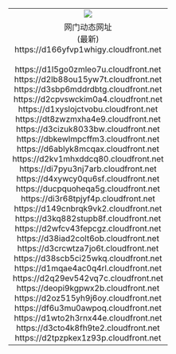 ﻿<table>
  <tr></tr>
  <tr><td colspan=2 align=center><img src="https://d166yfvp1whigy.cloudfront.net/Up/oGate.jpg" /></td></tr>
  <tr><td colspan=2 align=center>网门动态网址<br/>(最新)
<br>https://d166yfvp1whigy.cloudfront.net
<br/>
<br>https://d1l5go0zmleo7u.cloudfront.net
<br>https://d2lb88ou15yw7t.cloudfront.net
<br>https://d3sbp6mddrdbtg.cloudfront.net
<br>https://d2cpvswckim0a4.cloudfront.net
<br>https://d1xyslojctvobu.cloudfront.net
<br>https://dt8zwzmxha4e9.cloudfront.net
<br>https://d3cizuk8033bw.cloudfront.net
<br>https://dbkewlmpcffm3.cloudfront.net
<br>https://d6ablyk8mcqax.cloudfront.net
<br>https://d2kv1mhxddcq80.cloudfront.net
<br>https://di7pyu3nj7arb.cloudfront.net
<br>https://d4xywcy0qu6sf.cloudfront.net
<br>https://ducpquoheqa5g.cloudfront.net
<br>https://di3r68tpjyf4p.cloudfront.net
<br>https://d149cnbrqk9vk2.cloudfront.net
<br>https://d3kq882stupb8f.cloudfront.net
<br>https://d2wfcv43fepcgz.cloudfront.net
<br>https://d38iad2colt6ob.cloudfront.net
<br>https://d3crcwtza7jo6t.cloudfront.net
<br>https://d38scb5ci25wkq.cloudfront.net
<br>https://d1mqae4ac0q4rl.cloudfront.net
<br>https://d2q29ev542vq7c.cloudfront.net
<br>https://deopi9kgpwx2b.cloudfront.net
<br>https://d2oz515yh9j6oy.cloudfront.net
<br>https://df6u3mu0awpoq.cloudfront.net
<br>https://d1wto2h3rnx44e.cloudfront.net
<br>https://d3cto4k8fh9te2.cloudfront.net
<br>https://d2tpzpkex1z93p.cloudfront.net
    </td>
  </tr>
</table>
